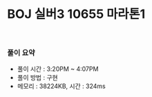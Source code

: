 # BOJ 실버3 10655 마라톤1

<br>

### 풀이 요약

- 풀이 시간 : 3:20PM ~ 4:07PM
- 풀이 방법 : 구현
- 메모리 : 38224KB, 시간 : 324ms
